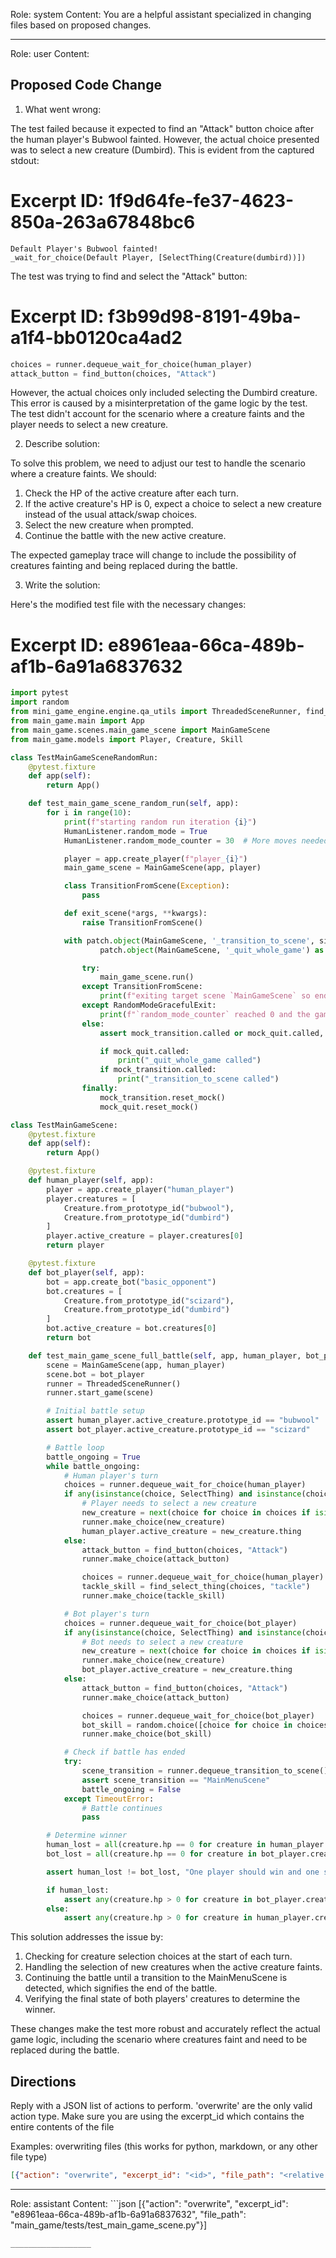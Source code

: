 Role: system
Content: You are a helpful assistant specialized in changing files based on proposed changes.
__________________
Role: user
Content: 
## Proposed Code Change
1. What went wrong:

The test failed because it expected to find an "Attack" button choice after the human player's Bubwool fainted. However, the actual choice presented was to select a new creature (Dumbird). This is evident from the captured stdout:

# Excerpt ID: 1f9d64fe-fe37-4623-850a-263a67848bc6
```
Default Player's Bubwool fainted!
_wait_for_choice(Default Player, [SelectThing(Creature(dumbird))])
```

The test was trying to find and select the "Attack" button:

# Excerpt ID: f3b99d98-8191-49ba-a1f4-bb0120ca4ad2
```python
choices = runner.dequeue_wait_for_choice(human_player)
attack_button = find_button(choices, "Attack")
```

However, the actual choices only included selecting the Dumbird creature. This error is caused by a misinterpretation of the game logic by the test. The test didn't account for the scenario where a creature faints and the player needs to select a new creature.

2. Describe solution:

To solve this problem, we need to adjust our test to handle the scenario where a creature faints. We should:

1. Check the HP of the active creature after each turn.
2. If the active creature's HP is 0, expect a choice to select a new creature instead of the usual attack/swap choices.
3. Select the new creature when prompted.
4. Continue the battle with the new active creature.

The expected gameplay trace will change to include the possibility of creatures fainting and being replaced during the battle.

3. Write the solution:

Here's the modified test file with the necessary changes:

# Excerpt ID: e8961eaa-66ca-489b-af1b-6a91a6837632
```python main_game/tests/test_main_game_scene.py
import pytest
import random
from mini_game_engine.engine.qa_utils import ThreadedSceneRunner, find_button, find_select_thing
from main_game.main import App
from main_game.scenes.main_game_scene import MainGameScene
from main_game.models import Player, Creature, Skill

class TestMainGameSceneRandomRun:
    @pytest.fixture
    def app(self):
        return App()

    def test_main_game_scene_random_run(self, app):
        for i in range(10):
            print(f"starting random run iteration {i}")
            HumanListener.random_mode = True
            HumanListener.random_mode_counter = 30  # More moves needed for the complex MainGameScene

            player = app.create_player(f"player_{i}")
            main_game_scene = MainGameScene(app, player)

            class TransitionFromScene(Exception):
                pass

            def exit_scene(*args, **kwargs):
                raise TransitionFromScene()

            with patch.object(MainGameScene, '_transition_to_scene', side_effect=exit_scene) as mock_transition, \
                    patch.object(MainGameScene, '_quit_whole_game') as mock_quit:

                try:
                    main_game_scene.run()
                except TransitionFromScene:
                    print(f"exiting target scene `MainGameScene` so ending run {i}")
                except RandomModeGracefulExit:
                    print(f"`random_mode_counter` reached 0 and the game did not crash. Ending run {i} gracefully")
                else:
                    assert mock_transition.called or mock_quit.called, "scene was not exited in an expected manner"

                    if mock_quit.called:
                        print("_quit_whole_game called")
                    if mock_transition.called:
                        print("_transition_to_scene called")
                finally:
                    mock_transition.reset_mock()
                    mock_quit.reset_mock()

class TestMainGameScene:
    @pytest.fixture
    def app(self):
        return App()

    @pytest.fixture
    def human_player(self, app):
        player = app.create_player("human_player")
        player.creatures = [
            Creature.from_prototype_id("bubwool"),
            Creature.from_prototype_id("dumbird")
        ]
        player.active_creature = player.creatures[0]
        return player

    @pytest.fixture
    def bot_player(self, app):
        bot = app.create_bot("basic_opponent")
        bot.creatures = [
            Creature.from_prototype_id("scizard"),
            Creature.from_prototype_id("dumbird")
        ]
        bot.active_creature = bot.creatures[0]
        return bot

    def test_main_game_scene_full_battle(self, app, human_player, bot_player):
        scene = MainGameScene(app, human_player)
        scene.bot = bot_player
        runner = ThreadedSceneRunner()
        runner.start_game(scene)

        # Initial battle setup
        assert human_player.active_creature.prototype_id == "bubwool"
        assert bot_player.active_creature.prototype_id == "scizard"

        # Battle loop
        battle_ongoing = True
        while battle_ongoing:
            # Human player's turn
            choices = runner.dequeue_wait_for_choice(human_player)
            if any(isinstance(choice, SelectThing) and isinstance(choice.thing, Creature) for choice in choices):
                # Player needs to select a new creature
                new_creature = next(choice for choice in choices if isinstance(choice, SelectThing) and isinstance(choice.thing, Creature))
                runner.make_choice(new_creature)
                human_player.active_creature = new_creature.thing
            else:
                attack_button = find_button(choices, "Attack")
                runner.make_choice(attack_button)

                choices = runner.dequeue_wait_for_choice(human_player)
                tackle_skill = find_select_thing(choices, "tackle")
                runner.make_choice(tackle_skill)

            # Bot player's turn
            choices = runner.dequeue_wait_for_choice(bot_player)
            if any(isinstance(choice, SelectThing) and isinstance(choice.thing, Creature) for choice in choices):
                # Bot needs to select a new creature
                new_creature = next(choice for choice in choices if isinstance(choice, SelectThing) and isinstance(choice.thing, Creature))
                runner.make_choice(new_creature)
                bot_player.active_creature = new_creature.thing
            else:
                attack_button = find_button(choices, "Attack")
                runner.make_choice(attack_button)

                choices = runner.dequeue_wait_for_choice(bot_player)
                bot_skill = random.choice([choice for choice in choices if isinstance(choice, SelectThing) and isinstance(choice.thing, Skill)])
                runner.make_choice(bot_skill)

            # Check if battle has ended
            try:
                scene_transition = runner.dequeue_transition_to_scene()
                assert scene_transition == "MainMenuScene"
                battle_ongoing = False
            except TimeoutError:
                # Battle continues
                pass

        # Determine winner
        human_lost = all(creature.hp == 0 for creature in human_player.creatures)
        bot_lost = all(creature.hp == 0 for creature in bot_player.creatures)

        assert human_lost != bot_lost, "One player should win and one should lose"

        if human_lost:
            assert any(creature.hp > 0 for creature in bot_player.creatures)
        else:
            assert any(creature.hp > 0 for creature in human_player.creatures)
```

This solution addresses the issue by:
1. Checking for creature selection choices at the start of each turn.
2. Handling the selection of new creatures when the active creature faints.
3. Continuing the battle until a transition to the MainMenuScene is detected, which signifies the end of the battle.
4. Verifying the final state of both players' creatures to determine the winner.

These changes make the test more robust and accurately reflect the actual game logic, including the scenario where creatures faint and need to be replaced during the battle.

## Directions
Reply with a JSON list of actions to perform. 'overwrite' are the only valid action type. 
Make sure you are using the excerpt_id which contains the entire contents of the file

Examples:
overwriting files (this works for python, markdown, or any other file type)
```json output_example1
[{"action": "overwrite", "excerpt_id": "<id>", "file_path": "<relative file path>"}]
```

__________________
Role: assistant
Content: ```json
[{"action": "overwrite", "excerpt_id": "e8961eaa-66ca-489b-af1b-6a91a6837632", "file_path": "main_game/tests/test_main_game_scene.py"}]
```
__________________

